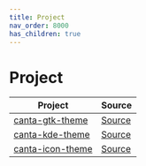 ```yaml
---
title: Project
nav_order: 8000
has_children: true
---
```



# Project

| Project | Source |
| --- | --- |
| [canta-gtk-theme](https://samwhelp.github.io/theme-factory-canta/read/project/canta-gtk-theme.html) | [Source](https://github.com/vinceliuice/Canta-theme) |
| [canta-kde-theme](https://samwhelp.github.io/theme-factory-canta/read/project/canta-kde-theme.html) | [Source](https://github.com/vinceliuice/Canta-kde) |
| [canta-icon-theme](https://samwhelp.github.io/theme-factory-canta/read/project/canta-icon-theme.html) | [Source](https://github.com/vinceliuice/Canta-theme) |
